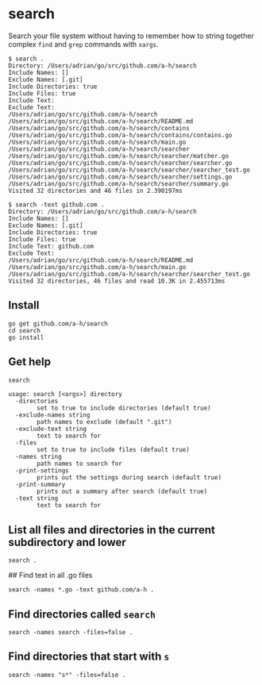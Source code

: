 # search

Search your file system without having to remember how to string together complex `find` and `grep` commands with `xargs`.

```
$ search .
Directory: /Users/adrian/go/src/github.com/a-h/search
Include Names: []
Exclude Names: [.git]
Include Directories: true
Include Files: true
Include Text:
Exclude Text:
/Users/adrian/go/src/github.com/a-h/search
/Users/adrian/go/src/github.com/a-h/search/README.md
/Users/adrian/go/src/github.com/a-h/search/contains
/Users/adrian/go/src/github.com/a-h/search/contains/contains.go
/Users/adrian/go/src/github.com/a-h/search/main.go
/Users/adrian/go/src/github.com/a-h/search/searcher
/Users/adrian/go/src/github.com/a-h/search/searcher/matcher.go
/Users/adrian/go/src/github.com/a-h/search/searcher/searcher.go
/Users/adrian/go/src/github.com/a-h/search/searcher/searcher_test.go
/Users/adrian/go/src/github.com/a-h/search/searcher/settings.go
/Users/adrian/go/src/github.com/a-h/search/searcher/summary.go
Visited 32 directories and 46 files in 2.390197ms
```

```
$ search -text github.com .
Directory: /Users/adrian/go/src/github.com/a-h/search
Include Names: []
Exclude Names: [.git]
Include Directories: true
Include Files: true
Include Text: github.com
Exclude Text:
/Users/adrian/go/src/github.com/a-h/search/README.md
/Users/adrian/go/src/github.com/a-h/search/main.go
/Users/adrian/go/src/github.com/a-h/search/searcher/searcher_test.go
Visited 32 directories, 46 files and read 10.3K in 2.455713ms
```

## Install

```
go get github.com/a-h/search
cd search
go install
```

## Get help

```bash
search
```

```
usage: search [<args>] directory
  -directories
        set to true to include directories (default true)
  -exclude-names string
        path names to exclude (default ".git")
  -exclude-text string
        text to search for
  -files
        set to true to include files (default true)
  -names string
        path names to search for
  -print-settings
        prints out the settings during search (default true)
  -print-summary
        prints out a summary after search (default true)
  -text string
        text to search for
```

## List all files and directories in the current subdirectory and lower

```
search .
```

## Find text in all .go files

```
search -names *.go -text github.com/a-h .
```

## Find directories called `search`

```
search -names search -files=false .
```

## Find directories that start with `s`

```
search -names "s*" -files=false .
```